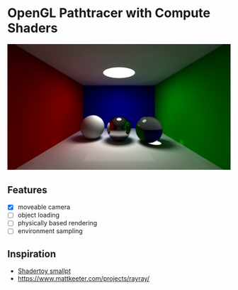 # OpenGL Pathtracer with Compute Shaders

![](renders/render_1920x1080_1700684449_23336.png)

## Features

- [x] moveable camera
- [ ] object loading
- [ ] physically based rendering
- [ ] environment sampling

## Inspiration

- [Shadertoy smallpt](https://www.shadertoy.com/view/4sfGDB)
- https://www.mattkeeter.com/projects/rayray/

